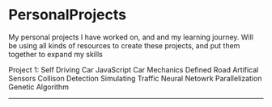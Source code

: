 # PersonalProjects
My personal projects I have worked on, and and my learning journey. Will be using all kinds of resources to create these projects, and put them together to expand my skills

Project 1: Self Driving Car JavaScript
  Car Mechanics
  Defined Road
  Artifical Sensors
  Collison Detection
  Simulating Traffic
  Neural Netowrk
  Parallelization
  Genetic Algorithm
  
  ---
